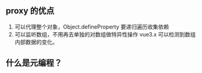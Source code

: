 ## proxy 的优点

1. 可以代理整个对象，Object.defineProperty 要递归遍历收集依赖
2. 可以监听数组，不用再去单独的对数组做特异性操作 vue3.x 可以检测到数组内部数据的变化。

## 什么是元编程？
